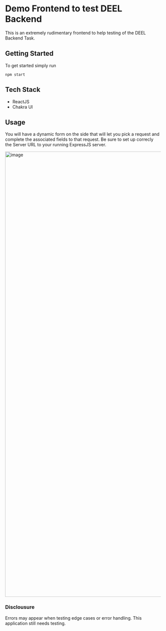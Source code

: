 # Demo Frontend to test DEEL Backend

This is an extremely rudimentary frontend to help testing of the DEEL Backend Task.

## Getting Started

To get started simply run

```
npm start
```

## Tech Stack

* ReactJS
* Chakra UI

## Usage

You will have a dynamic form on the side that will let you pick a request and complete the associated fields to that request. Be sure to set up correcly the Server URL to your running ExpressJS server.

<img width="1442" alt="image" src="https://user-images.githubusercontent.com/17916559/216066649-90d66b53-5a4b-4dd9-87a4-3513e95e8448.png">

### Disclousure

Errors may appear when testing edge cases or error handling. This application still needs testing.
